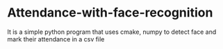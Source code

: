 # Attendance-with-face-recognition
It is a simple python program that uses cmake, numpy to detect face and mark their attendance in a csv file
